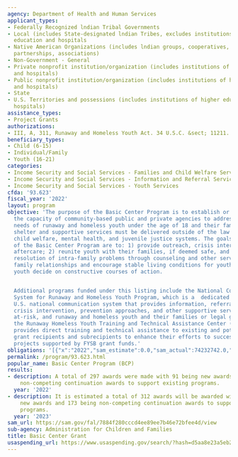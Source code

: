 ```yaml
---
agency: Department of Health and Human Services
applicant_types:
- Federally Recognized lndian Tribal Governments
- Local (includes State-designated lndian Tribes, excludes institutions of higher
  education and hospitals
- Native American Organizations (includes lndian groups, cooperatives, corporations,
  partnerships, associations)
- Non-Government - General
- Private nonprofit institution/organization (includes institutions of higher education
  and hospitals)
- Public nonprofit institution/organization (includes institutions of higher education
  and hospitals)
- State
- U.S. Territories and possessions (includes institutions of higher education and
  hospitals)
assistance_types:
- Project Grants
authorizations:
- III, A, 311, Runaway and Homeless Youth Act. 34 U.S.C. &sect; 11211.
beneficiary_types:
- Child (6-15)
- Individual/Family
- Youth (16-21)
categories:
- Income Security and Social Services - Families and Child Welfare Services
- Income Security and Social Services - Information and Referral Services
- Income Security and Social Services - Youth Services
cfda: '93.623'
fiscal_year: '2022'
layout: program
objective: 'The purpose of the Basic Center Program is to establish or strengthen
  the capacity of community-based public and private agencies to address the immediate
  needs of runaway and homeless youth under the age of 18 and their families. Emergency
  shelter and supportive services must be delivered outside of the law enforcement,
  child welfare, mental health, and juvenile justice systems. The goals and objectives
  of the Basic Center Program are to: 1) provide outreach, crisis intervention and
  aftercare; 2) reunite youth with their families, if deemed safe, and encourage the
  resolution of intra-family problems through counseling and other services; 3) strengthen
  family relationships and encourage stable living conditions for youth; and 4) help
  youth decide on constructive courses of action.


  Additional programs funded under this listing include the National Communication
  System for Runaway and Homeless Youth Program, which is a  dedicated toll-free,
  U.S. national communication system that provides information, referral services,
  crisis intervention, prevention approaches, and other supportive services to vulnerable,
  at-risk, and runaway and homeless youth and their families or legal guardians. And,
  the Runaway Homeless Youth Training and Technical Assistance Center (RHYTTAC), which
  provides direct training and technical assistance to existing and potential RHY
  grant recipients and subrecipients to enhance their efforts to successfully implement
  projects supported by FYSB grant funds.'
obligations: '[{"x":"2022","sam_estimate":0.0,"sam_actual":74232742.0,"usa_spending_actual":57129252.77},{"x":"2023","sam_estimate":86304934.0,"sam_actual":0.0,"usa_spending_actual":24364204.27},{"x":"2024","sam_estimate":88815085.0,"sam_actual":0.0,"usa_spending_actual":0.0}]'
permalink: /program/93.623.html
popular_name: Basic Center Program (BCP)
results:
- description: A total of 297 awards were made with 91 being new awards and 206 being
    non-competing continuation awards to support existing programs.
  year: '2022'
- description: It is estimated a total of 312 awards will be awarded with 139 being
    new awards and 173 being non-competing continuation awards to support existing
    programs.
  year: '2023'
sam_url: https://sam.gov/fal/7884f280cccd4ee89ee7b46e72bfee4d/view
sub-agency: Administration for Children and Families
title: Basic Center Grant
usaspending_url: https://www.usaspending.gov/search/?hash=d5aa8e23a5eb26d379cf35911df934a1
---
```

